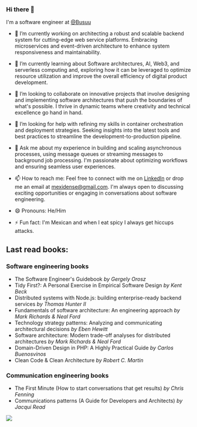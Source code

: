 ### Hi there 👋

I'm a software engineer at [@Busuu](https://github.com/Busuu)

- 🔭 I’m currently working on architecting a robust and scalable backend system for cutting-edge web service platforms. Embracing microservices and event-driven architecture to enhance system responsiveness and maintainability.

- 🌱 I’m currently learning about Software architectures, AI, Web3, and serverless computing and, exploring how it can be leveraged to optimize resource utilization and improve the overall efficiency of digital product development.

- 👯 I’m looking to collaborate on innovative projects that involve designing and implementing software architectures that push the boundaries of what's possible. I thrive in dynamic teams where creativity and technical excellence go hand in hand.

- 🤔 I’m looking for help with refining my skills in container orchestration and deployment strategies. Seeking insights into the latest tools and best practices to streamline the development-to-production pipeline.

- 💬 Ask me about my experience in building and scaling asynchronous processes, using message queues or streaming messages to background job processing. I'm passionate about optimizing workflows and ensuring seamless user experiences.

- 📫 How to reach me: Feel free to connect with me on [LinkedIn](https://www.linkedin.com/in/sbrionesr/) or drop me an email at mexidense@gmail.com. I'm always open to discussing exciting opportunities or engaging in conversations about software engineering.

- 😄 Pronouns: He/Him

- ⚡ Fun fact: I'm Mexican and when I eat spicy I always get hiccups attacks.

## Last read books:

### Software engineering books

- The Software Engineer's Guidebook _by Gergely Orosz_
- Tidy First?: A Personal Exercise in Empirical Software Design _by Kent Beck_
- Distributed systems with Node.js: building enterprise-ready backend services _by Thomas Hunter II_
- Fundamentals of software architecture: An engineering approach _by Mark Richards & Neal Ford_
- Technology strategy patterns: Analyzing and communicating architectural decisions _by Eben Hewitt_
- Software architecture: Modern trade-off analyses for distributed architectures _by Mark Richards & Neal Ford_
- Domain-Driven Design in PHP: A Highly Practical Guide _by Carlos Buenosvinos_
- Clean Code & Clean Architecture _by Robert C. Martin_

### Communication engineering books

- The First Minute (How to start conversations that get results) _by Chris Fenning_
- Communications patterns (A Guide for Developers and Architects) _by Jacqui Read_



![](https://komarev.com/ghpvc/?username=Mexidense&color=brightgreen)
